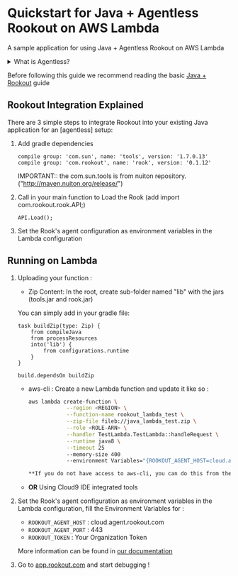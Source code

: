 # Quickstart for Java + Agentless Rookout on AWS Lambda

A sample application for using Java + Agentless Rookout on AWS Lambda
<details>
<summary>What is Agentless?</summary>
<p>
Instead of having to install your own Agent own the machine you are running the code from,
you can use one of our hosted Agents and just tell the Rook to connect to it.<br/>
For more information you can see <a href="https://docs.rookout.com/docs/installation-agent-remote.html">our documentation</a>
</p>
</details>


Before following this guide we recommend reading the basic [Java + Rookout] guide


## Rookout Integration Explained

There are 3 simple steps to integrate Rookout into your existing Java application for an [agentless] setup:

1. Add gradle dependencies 
	```
	compile group: 'com.sun', name: 'tools', version: '1.7.0.13'
	compile group: 'com.rookout', name: 'rook', version: '0.1.12'
	```
	
	IMPORTANT:: the com.sun.tools is from nuiton repository. ("http://maven.nuiton.org/release/")

1. Call in your main function to Load the Rook (add import com.rookout.rook.API;)
	```
	API.Load();
	```

1. Set the Rook's agent configuration as environment variables in the Lambda configuration


## Running on Lambda

1. Uploading your function : 
    - Zip Content: In the root, create sub-folder named "lib" with the jars (tools.jar and rook.jar)

	You can simply add in your gradle file:
	```
	task buildZip(type: Zip) {
		from compileJava
		from processResources
		into('lib') {
			from configurations.runtime
		}
	}	
	
	build.dependsOn buildZip
	```
	
    - aws-cli : Create a new Lambda function and update it like so :
        ```bash
        aws lambda create-function \
                    --region <REGION> \
                    --function-name rookout_lambda_test \
                    --zip-file fileb://java_lambda_test.zip \
                    --role <ROLE-ARN> \
                    --handler TestLambda.TestLambda::handleRequest \
                    --runtime java8 \
					--timeout 25 
					--memory-size 400 
                    --environment Variables="{ROOKOUT_AGENT_HOST=cloud.agent.rookout.com,ROOKOUT_AGENT_PORT=443,ROOKOUT_ROOK_TAGS=lambda,ROOKOUT_TOKEN=<org_token>}"```

        **If you do not have access to aws-cli, you can do this from the [AWS console](https://console.aws.amazon.com/lambda/home/functions) and follow the [Amazon Documentation](https://docs.aws.amazon.com/lambda/latest/dg/get-started-create-function.html)**

    - **OR** Using Cloud9 IDE integrated tools

1. Set the Rook's agent configuration as environment variables in the Lambda configuration, fill the Environment Variables for :
    - `ROOKOUT_AGENT_HOST` : cloud.agent.rookout.com
    - `ROOKOUT_AGENT_PORT` : 443
    - `ROOKOUT_TOKEN` : Your Organization Token
    
    More information can be found in [our documentation](https://docs.rookout.com/docs/installation-agent-remote.html)

1. Go to [app.rookout.com](https://app.rookout.com) and start debugging !

[Java + Rookout]: https://docs.rookout.com/docs/installation-java.html
